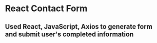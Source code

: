 # React Contact Form

## Used React, JavaScript, Axios to generate form and submit user's completed information

